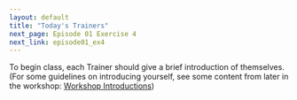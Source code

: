 ```yaml
---
layout: default
title: "Today's Trainers"
next_page: Episode 01 Exercise 4
next_link: episode01_ex4
---
```


To begin class, each Trainer should give a brief introduction of themselves.
(For some guidelines on introducing yourself, see some content from
later in the workshop: [Workshop Introductions](https://carpentries.github.io/instructor-training/23-introductions/index.html))

